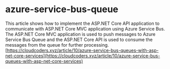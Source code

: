 # azure-service-bus-queue
This article shows how to implement the ASP.NET Core API application to communicate with ASP.NET Core MVC application using Azure Service Bus. The ASP.NET Core MVC application is used to push messages to Azure Service Bus Queue and the ASP.NET Core API is used to consume the messages from the queue for further processing.
[https://cloudcoders.xyz/article/10/azure-service-bus-queues-with-asp-net-core-services](https://cloudcoders.xyz/article/10/azure-service-bus-queues-with-asp-net-core-services)
